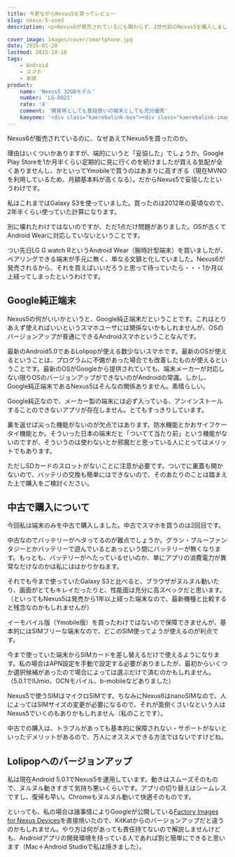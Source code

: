 ```yaml
---
title: 今更ながらNexus5を買ってレビュー
slug: nexus-5-used
description: <p>Nexus6が発売されているにも関わらず、1世代前のNexus5を購入しました。今まで使っていたのが2年前のモデルだったので、Nexus5でも充分に快適に使えています。最新OSが使えて、余計なプリインストールアプリがないのも魅力です。</p>

cover_image: images/cover/smartphone.jpg
date: 2015-01-20
lastmod: 2015-10-18
tags: 
    - Android
    - スマホ
    - 本体
product:
    name: 'Nexus5 32GBモデル'
    number: 'LG-D821'
    rate: '4'
    comment: '開発用としても普段使いの端末としても充分優秀'
    kaeyome: '<div class="kaerebalink-box"><div class="kaerebalink-image"><a href="http://www.amazon.co.jp/exec/obidos/ASIN/B00INTWZLW/illusionspace-22/ref=nosim/" rel="nofollow" target="_blank"><img src="http://ecx.images-amazon.com/images/I/41SZYZlMq%2BL._SL160_.jpg" style="border: none;" /></a></div><div class="kaerebalink-info"><div class="kaerebalink-name"><a href="http://www.amazon.co.jp/exec/obidos/ASIN/B00INTWZLW/illusionspace-22/ref=nosim/" rel="nofollow" target="_blank">EMOBILE NEXUS 5 32GB ブラック LG-D821 SIMフリー</a><div class="kaerebalink-powered-date">posted with <a href="http://kaereba.com" rel="nofollow" target="_blank">カエレバ</a></div></div><div class="kaerebalink-detail"> Goodle lg     </div><div class="kaerebalink-link1"><div class="shoplinkamazon"><a href="http://www.amazon.co.jp/gp/search?keywords=Nexus5%2032GB&__mk_ja_JP=%83J%83%5E%83J%83i&tag=illusionspace-22" rel="nofollow" target="_blank" title="アマゾン" >Amazon</a></div><div class="shoplinkrakuten"><a href="http://hb.afl.rakuten.co.jp/hgc/0e95387f.f2aef20d.0e953880.25e412bd/?pc=http%3A%2F%2Fsearch.rakuten.co.jp%2Fsearch%2Fmall%2FNexus5%252032GB%2F-%2Ff.1-p.1-s.1-sf.0-st.A-v.2%3Fx%3D0%26scid%3Daf_ich_link_urltxt%26m%3Dhttp%3A%2F%2Fm.rakuten.co.jp%2F" rel="nofollow" target="_blank" title="楽天市場" >楽天市場</a></div></div></div><div class="booklink-footer" style="clear: left"></div></div>'
---
```


<p>Nexus6が販売されているのに、なぜあえてNexus5を買ったのか。</p>
<p>理由はいくついかありますが、端的にいうと「妥協した」でしょうか。Google Play Storeを1か月半くらい定期的に見に行くのを続けましたが買える気配が全くありませんし、かといってYmobileで買うのはあまりに高すぎる（現在MVNOを利用しているため、月額基本料が高くなる）。だからNexus5で妥協したというわけです。</p>
<p>私はこれまではGalaxy S3を使っていました。買ったのは2012年の夏頃なので、2年半くらい使っていた計算になります。</p>
<p>別に壊れたわけではないのですが、ただ1点だけ問題がありました。OSが古くてAndroid Wearに対応していないということです。</p>
<p>つい先日LG G watch RというAndroid Wear（腕時計型端末）を買いましたが、ペアリングできる端末が手元に無く、単なる文鎮と化していました。Nexus6が発売されるから、それを買えばいいだろうと思って待っていたら・・・1か月以上経ってしまったというわけです。</p>
<h2>Google純正端末</h2>
<p>Nexus5の何がいいかというと、Google純正端末だということです。これはとりあえず使えればいいというスマホユーザには関係ないかもしれませんが、OSのバージョンアップが普通にできるAndroidスマホということなんです。</p>
<p>最新のAndroid5.0であるLolipopが使える数少ないスマホです。最新のOSが使えるということは、プログラムに不備があった場合でも改善したものが使えるということです。最新のOSがGoogleから提供されていても、端末メーカーが対応しない限りOSのバージョンアップができないのがAndroidの常識。しかし、Google純正端末であるNexus5はそんなの関係ありません。素晴らしい。</p>
<p>Google純正なので、メーカー製の端末には必ず入っている、アンインストールすることのできないアプリが存在しません。とてもすっきりしています。</p>
<p>裏を返せば尖った機能がないのが欠点ではあります。防水機能とかおサイフケータイ機能とか。そういった日本の端末だと「ついてて当たり前」という機能がないのですが、そういうのは使わないとか邪魔だと思っている人にとってはメリットでもあります。</p>
<p>ただしSDカードのスロットがないことに注意が必要です。ついでに裏蓋も開かないので、バッテリの交換も簡単にはできないので、そのあたりのことは踏まえた上で購入をご検討ください。</p>
<h2>中古で購入について</h2>
<p>今回私は端末のみを中古で購入しました。中古でスマホを買うのは2回目です。</p>
<p>中古なのでバッテリーがヘタってるのが難点でしょうか。グラン・ブルーファンタジーとかバッテリーで遊んでいるとあっという間にバッテリーが無くなります。もっとも、バッテリーがへたっているせいのか、単にアプリの消費電力が異常なだけなのかは私にははかりかねます。</p>
<p>それでも今まで使っていたGalaxy S3と比べると、ブラウザがヌルヌル動いたり、画面がとてもキレイだったりと、性能面は充分に高スペックだと思います。（といってもNexus5は発売から1年以上経った端末なので、最新機種と比較すると残念なのかもしれませんが）</p>
<p>イーモバイル版（Ymobile版）を買ったわけではないので保障できませんが、基本的にはSIMフリーな端末なので、どこのSIM使ってようが使えるのが利点です。</p>
<p>今まで使っていた端末からSIMカードを差し替えるだけで使えるようになります。私の場合はAPN設定を手動で設定する必要がありましたが、最初からいくつか選択候補があったので場合によっては選ぶだけで済むのかもしれません。（5.0.1でIIJmio、OCNモバイル、b-mobileなどありました）</p>
<p>Nexus5で使うSIMはマイクロSIMです。ちなみにNexus6はnanoSIMなので、人によってはSIMサイズの変更が必要になるので、それが面倒くさいなという人はNexus5でいくのもありかもしれません（私のことです）。</p>
<p>中古での購入は、トラブルがあっても基本的に保障されない・サポートがないといったデメリットがあるので、万人にオススメできる方法ではないですけどね。</p>
<h2>Lolipopへのバージョンアップ</h2>
<p>私は現在Android 5.0.1でNexus5を運用しています。動きはスムーズそのもので、ヌルヌル動きすぎて気持ち悪いくらいです。アプリの切り替えはシームレスですし、復帰も早い。Chromeもヌルヌル動いて快適そのものです。</p>
<p>といっても、私の場合は諸事情によりGoogleが公開している<a href="https://developers.google.com/android/nexus/images">Factory Images for Nexus Devices</a>を直接焼いたので、KitKatからのバージョンアップだと違うのかもしれません。やり方は何があっても責任持てないので解説しませんけども、Androidアプリの開発環境を持っている人であれば割と簡単にできると思います（Mac＋Android Studioで私は焼きました）。</p>

  